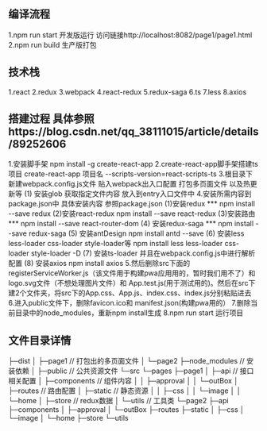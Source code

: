 ## 编译流程
1.npm run start 开发版运行 访问链接http://localhost:8082/page1/page1.html
2.npm run build 生产版打包
## 技术栈
1.react
2.redux
3.webpack
4.react-redux
5.redux-saga
6.ts
7.less
8.axios
## 搭建过程 具体参照https://blog.csdn.net/qq_38111015/article/details/89252606
1.安装脚手架
npm install -g create-react-app
2.create-react-app脚手架搭建ts项目
create-react-app 项目名 --scripts-version=react-scripts-ts
3.根目录下新建webpack.config.js文件 贴入webpack出入口配置 打包多页面文件 以及热更新等
(1) 安装glob 获取指定文件内容 放入到entry入口文件中
4.安装所需内容到package.json中 具体安装内容 参照package.json
(1)安装redux ***
npm install --save redux
(2)安装react-redux
npm install --save react-redux
(3)安装路由 ***
npm install --save react-router-dom 
(4) 安装redux-saga ***
npm install --save redux-saga
(5) 安装antDesign
npm install antd --save
(6) 安装less less-loader css-loader style-loader等
npm install less less-loader css-loader style-loader -D
(7) 安装ts-loader 并且在webpack.config.js中进行解析配置
(8)  安装axios
npm install axios
5.然后删除src下面的registerServiceWorker.js（该文件用于构建pwa应用用的，暂时我们用不了）和 logo.svg文件（不想处理图片文件）和 App.test.js(用于测试用的)。然后在src下建2个文件夹，将src下的App.css、App.js、index.css、index.js分别粘贴进去
6.进入public文件下，删除favicon.ico和 manifest.json(构建pwa用的）
7.删除当前目录中的node_modules，重新npm install生成
8.npm run start 运行项目
## 文件目录详情
├─dist
│  ├─page1 // 打包出的多页面文件
│  └─page2
├─node_modules // 安装依赖
│ 
├─public // 公共资源文件
└─src
    └─pages 
        ├─page1
        │  ├─api // 接口相关配置
        │  ├─components // 组件内容
        │  │  ├─approval
        │  │  └─outBox
        │  ├─routes // 路由配置
        │  ├─static // 静态资源
        │  │  ├─css
        │  │  └─image
        │  │      └─home
        │  ├─store // redux数据
        │  └─utils // 工具类
        └─page2
            ├─api
            ├─components
            │  ├─approval
            │  └─outBox
            ├─routes
            ├─static
            │  ├─css
            │  └─image
            │      └─home
            ├─store
            └─utils
